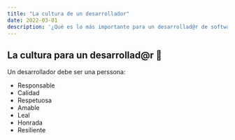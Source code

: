 ```yaml
---
title: "La cultura de un desarrollador"
date: 2022-03-01
description: '¿Qué es lo más importante para un desarrollad@r de software?'
---
```


## La cultura para un desarrollad@r 😤

Un desarrollador debe ser una perssona:

- Responsable
- Calidad
- Respetuosa
- Amable
- Leal
- Honrada
- Resiliente
